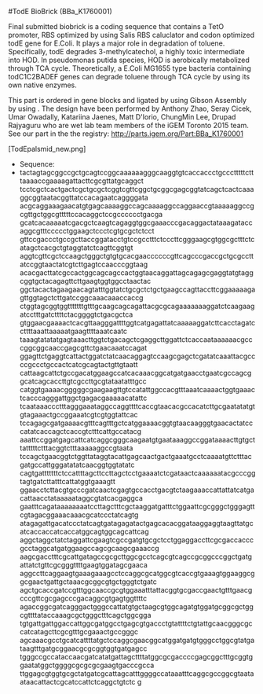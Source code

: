 #TodE BioBrick (BBa_K1760001)

Final submitted biobrick is a coding sequence that contains a TetO promoter, RBS optimized by using Salis RBS caluclator and codon optimized todE gene for E.Coli. It plays a major role in degradation of toluene. Specifically, todE degrades 3-methylcatechol, a highly toxic intermediate into HOD. In pseudomonas putida species, HOD is aerobically metabolized through TCA cycle. Theoretically, a E.Coli MG1655 type bacteria containing todC1C2BADEF genes can degrade toluene through TCA cycle by using its own native enzymes.

This part is ordered in gene blocks and ligated by using Gibson Assembly by using . The design have been performed by Anthony Zhao, Seray Cicek, Umar Owadally, Katariina Jaenes, Matt D'lorio, ChungMin Lee, Drupad Rajyaguru who are wet lab team members of the iGEM Toronto 2015 team. See our part in the the registry: http://parts.igem.org/Part:BBa_K1760001

[TodEpalsmid_new.png]

* Sequence:
* tactagtagcggccgctgcagtccggcaaaaaagggcaaggtgtcaccaccctgccctttttctttaaaaccgaaaagattacttcgcgttatgcaggct
tcctcgctcactgactcgctgcgctcggtcgttcggctgcggcgagcggtatcagctcactcaaaggcggtaatacggttatccacagaatcaggggata
acgcaggaaagaacatgtgagcaaaaggccagcaaaaggccaggaaccgtaaaaaggccgcgttgctggcgtttttccacaggctccgcccccctgacga
gcatcacaaaaatcgacgctcaagtcagaggtggcgaaacccgacaggactataaagataccaggcgtttccccctggaagctccctcgtgcgctctcct
gttccgaccctgccgcttaccggatacctgtccgcctttctcccttcgggaagcgtggcgctttctcatagctcacgctgtaggtatctcagttcggtgt
aggtcgttcgctccaagctgggctgtgtgcacgaaccccccgttcagcccgaccgctgcgccttatccggtaactatcgtcttgagtccaacccggtaag
acacgacttatcgccactggcagcagccactggtaacaggattagcagagcgaggtatgtaggcggtgctacagagttcttgaagtggtggcctaactac
ggctacactagaagaacagtatttggtatctgcgctctgctgaagccagttaccttcggaaaaagagttggtagctcttgatccggcaaacaaaccaccg
ctggtagcggtggtttttttgtttgcaagcagcagattacgcgcagaaaaaaaggatctcaagaagatcctttgatcttttctacggggtctgacgctca
gtggaacgaaaactcacgttaagggattttggtcatgagattatcaaaaaggatcttcacctagatccttttaaattaaaaatgaagttttaaatcaatc
taaagtatatatgagtaaacttggtctgacagctcgaggcttggattctcaccaataaaaaacgcccggcggcaaccgagcgttctgaacaaatccagat
ggagttctgaggtcattactggatctatcaacaggagtccaagcgagctcgatatcaaattacgccccgccctgccactcatcgcagtactgttgtaatt
cattaagcattctgccgacatggaagccatcacaaacggcatgatgaacctgaatcgccagcggcatcagcaccttgtcgccttgcgtataatatttgcc
catggtgaaaacgggggcgaagaagttgtccatattggccacgtttaaatcaaaactggtgaaactcacccagggattggctgagacgaaaaacatattc
tcaataaaccctttagggaaataggccaggttttcaccgtaacacgccacatcttgcgaatatatgtgtagaaactgccggaaatcgtcgtggtattcac
tccagagcgatgaaaacgtttcagtttgctcatggaaaacggtgtaacaagggtgaacactatcccatatcaccagctcaccgtctttcattgccatacg
aaattccggatgagcattcatcaggcgggcaagaatgtgaataaaggccggataaaacttgtgcttatttttctttacggtctttaaaaaggccgtaata
tccagctgaacggtctggttataggtacattgagcaactgactgaaatgcctcaaaatgttctttacgatgccattgggatatatcaacggtggtatatc
cagtgatttttttctccattttagcttccttagctcctgaaaatctcgataactcaaaaaatacgcccggtagtgatcttatttcattatggtgaaagtt
ggaacctcttacgtgcccgatcaactcgagtgccacctgacgtctaagaaaccattattatcatgacattaacctataaaaataggcgtatcacgaggca
gaatttcagataaaaaaaatccttagctttcgctaaggatgatttctggaattcgcgggctgggagttcgtagacggaaacaaacgcatccctatcagtg
atagagattgacatccctatcagtgatagagatactgagcacacggataaggaggtaagttatgcatcaccaccatcaccatggcagtggcagcattcag
aggctaggctatctaggattcgaagtcgccgatgtgcgctcctggaggaccttcgcgaccacccgcctaggcatgatggaagccagcgcaagcgaaaccg
aagcgacctttcgcattgatagccgcgcttggcgcctcagcgtcagccgcggcccggctgatgattatctgttcgcgggttttgaagtggatagcgaaca
aggccttcaggaagtgaaagaaagcctccaggcgcatggcgtcaccgtgaaagtggaaggcggcgaactgattgctaaacgcggcgtgctgggtctgatc
agctgcaccgatccgtttggcaaccgcgtggaaatttattacggtgcgaccgaactgtttgaacgcccgttcgcgagcccgacaggcgtgagtggttttc
agaccggcgatcagggactgggccattatgtgctaagcgtggcagatgtggatgcggcgctggcgttttataccaaagcgctgggctttcagctggcgga
tgtgattgattggaccattggcgatggcctgagcgtgaccctgtattttctgtattgcaacgggcgccatcatagcttcgcgtttgcgaaactgccgggc
agcaaacgcctgcatcattttatgctccaggcgaacggcatggatgatgtgggcctggcgtatgataagtttgatgcggaacgcgcggtggtgatgagcc
tgggccgccataccaacgatcatatgattagcttttatggcgcgaccccgagcggctttgcggtggaatatggctggggcgcgcgcgaagtgacccgcca
ttggagcgtggtgcgctatgatcgcattagcatttggggccataaatttcaggcgccggcgtaataataacattactcgcatccattctcaggctgtctc
g


